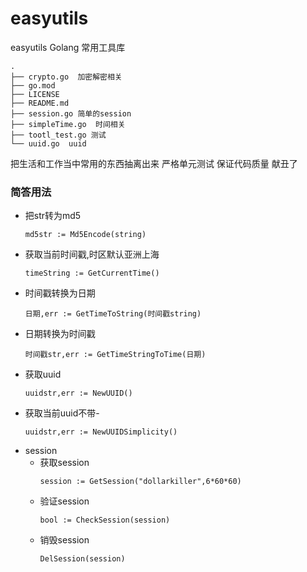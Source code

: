 # easyutils
easyutils Golang 常用工具库
``` 
.
├── crypto.go  加密解密相关
├── go.mod
├── LICENSE
├── README.md
├── session.go 简单的session
├── simpleTime.go  时间相关
├── tootl_test.go 测试 
└── uuid.go  uuid
```

把生活和工作当中常用的东西抽离出来
严格单元测试 保证代码质量
献丑了

### 简答用法
- 把str转为md5
    ``` 
    md5str := Md5Encode(string)
    ```
- 获取当前时间戳,时区默认亚洲上海
    ``` 
    timeString := GetCurrentTime()
    ```
- 时间戳转换为日期
    ``` 
    日期,err := GetTimeToString(时间戳string)
    ```
- 日期转换为时间戳
    ``` 
    时间戳str,err := GetTimeStringToTime(日期)
    ```
- 获取uuid
    ``` 
    uuidstr,err := NewUUID()
    ```
- 获取当前uuid不带-
    ``` 
    uuidstr,err := NewUUIDSimplicity()
    ```
- session
    - 获取session
       ``` 
       session := GetSession("dollarkiller",6*60*60)
       ```
    - 验证session
       ``` 
       bool := CheckSession(session)
       ``` 
    - 销毁session
        ```
        DelSession(session)
        ```